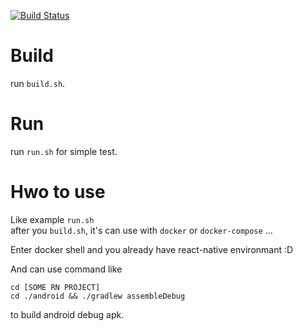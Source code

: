 
[![Build Status](https://travis-ci.com/Seachaos/docker-react-native-build.svg?branch=master)](https://travis-ci.com/Seachaos/docker-react-native-build)


# Build

run `build.sh`.

# Run

run `run.sh` for simple test.

# Hwo to use

Like example `run.sh`  
after you `build.sh`, it's can use with `docker` or `docker-compose` ...

Enter docker shell and you already have react-native environmant :D  

And can use command like  
```
cd [SOME RN PROJECT]
cd ./android && ./gradlew assembleDebug
```
to build android debug apk.


